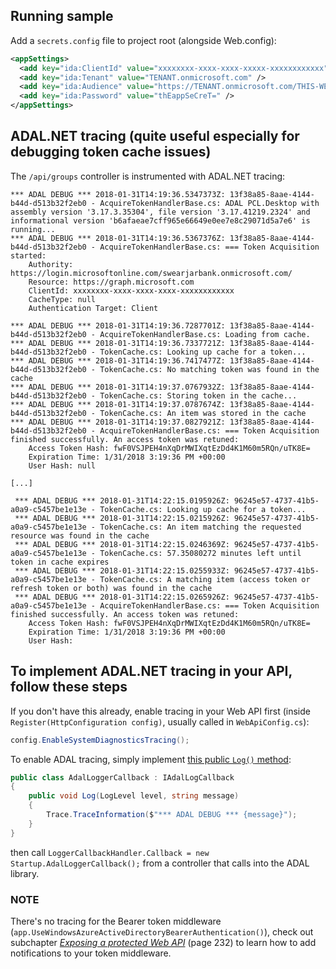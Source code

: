## Running sample

Add a `secrets.config` file to project root (alongside Web.config):

```xml
<appSettings>
  <add key="ida:ClientId" value="xxxxxxxx-xxxx-xxxx-xxxxx-xxxxxxxxxxxx" />
  <add key="ida:Tenant" value="TENANT.onmicrosoft.com" />
  <add key="ida:Audience" value="https://TENANT.onmicrosoft.com/THIS-WEBAPI-NAME" />
  <add key="ida:Password" value="thEappSeCreT=" />
</appSettings>
```

## ADAL.NET tracing (quite useful especially for debugging token cache issues)

The `/api/groups` controller is instrumented with ADAL.NET tracing:

```
*** ADAL DEBUG *** 2018-01-31T14:19:36.5347373Z: 13f38a85-8aae-4144-b44d-d513b32f2eb0 - AcquireTokenHandlerBase.cs: ADAL PCL.Desktop with assembly version '3.17.3.35304', file version '3.17.41219.2324' and informational version 'b6afaeae7cff965e66649e0ee7e8c29071d5a7e6' is running...
*** ADAL DEBUG *** 2018-01-31T14:19:36.5367376Z: 13f38a85-8aae-4144-b44d-d513b32f2eb0 - AcquireTokenHandlerBase.cs: === Token Acquisition started:
	Authority: https://login.microsoftonline.com/swearjarbank.onmicrosoft.com/
	Resource: https://graph.microsoft.com
	ClientId: xxxxxxxx-xxxx-xxxx-xxxx-xxxxxxxxxxxx
	CacheType: null
	Authentication Target: Client
	
*** ADAL DEBUG *** 2018-01-31T14:19:36.7287701Z: 13f38a85-8aae-4144-b44d-d513b32f2eb0 - AcquireTokenHandlerBase.cs: Loading from cache.
*** ADAL DEBUG *** 2018-01-31T14:19:36.7337721Z: 13f38a85-8aae-4144-b44d-d513b32f2eb0 - TokenCache.cs: Looking up cache for a token...
*** ADAL DEBUG *** 2018-01-31T14:19:36.7417477Z: 13f38a85-8aae-4144-b44d-d513b32f2eb0 - TokenCache.cs: No matching token was found in the cache
*** ADAL DEBUG *** 2018-01-31T14:19:37.0767932Z: 13f38a85-8aae-4144-b44d-d513b32f2eb0 - TokenCache.cs: Storing token in the cache...
*** ADAL DEBUG *** 2018-01-31T14:19:37.0787674Z: 13f38a85-8aae-4144-b44d-d513b32f2eb0 - TokenCache.cs: An item was stored in the cache
*** ADAL DEBUG *** 2018-01-31T14:19:37.0827921Z: 13f38a85-8aae-4144-b44d-d513b32f2eb0 - AcquireTokenHandlerBase.cs: === Token Acquisition finished successfully. An access token was retuned:
	Access Token Hash: fwF0VSJPEH4nXqDrMWIXqtEzDd4K1M60m5RQn/uTK8E=
	Expiration Time: 1/31/2018 3:19:36 PM +00:00
	User Hash: null

[...]

 *** ADAL DEBUG *** 2018-01-31T14:22:15.0195926Z: 96245e57-4737-41b5-a0a9-c5457be1e13e - TokenCache.cs: Looking up cache for a token...
 *** ADAL DEBUG *** 2018-01-31T14:22:15.0215926Z: 96245e57-4737-41b5-a0a9-c5457be1e13e - TokenCache.cs: An item matching the requested resource was found in the cache
 *** ADAL DEBUG *** 2018-01-31T14:22:15.0246369Z: 96245e57-4737-41b5-a0a9-c5457be1e13e - TokenCache.cs: 57.35080272 minutes left until token in cache expires
 *** ADAL DEBUG *** 2018-01-31T14:22:15.0255933Z: 96245e57-4737-41b5-a0a9-c5457be1e13e - TokenCache.cs: A matching item (access token or refresh token or both) was found in the cache
 *** ADAL DEBUG *** 2018-01-31T14:22:15.0265926Z: 96245e57-4737-41b5-a0a9-c5457be1e13e - AcquireTokenHandlerBase.cs: === Token Acquisition finished successfully. An access token was retuned:
	Access Token Hash: fwF0VSJPEH4nXqDrMWIXqtEzDd4K1M60m5RQn/uTK8E=
	Expiration Time: 1/31/2018 3:19:36 PM +00:00
	User Hash: 

```

## To implement ADAL.NET tracing in your API, follow these steps

If you don't have this already, enable tracing in your Web API first (inside `Register(HttpConfiguration config)`, usually called in `WebApiConfig.cs`):

```csharp
config.EnableSystemDiagnosticsTracing();
```

To enable ADAL tracing, simply implement [this public `Log()` method](https://github.com/AzureAD/azure-activedirectory-library-for-dotnet/blob/dev/adal/src/Microsoft.IdentityModel.Clients.ActiveDirectory/IAdalLogCallback.cs#L77-L82):

```csharp
public class AdalLoggerCallback : IAdalLogCallback
{
    public void Log(LogLevel level, string message)
    {
        Trace.TraceInformation($"*** ADAL DEBUG *** {message}");
    }
}
```

then call `LoggerCallbackHandler.Callback = new Startup.AdalLoggerCallback();` from a controller that calls into the ADAL library.


### NOTE

There's no tracing for the Bearer token middleware (`app.UseWindowsAzureActiveDirectoryBearerAuthentication()`), check out subchapter _[Exposing a protected Web API](https://www.microsoftpressstore.com/store/modern-authentication-with-azure-active-directory-for-9780735696945)_ (page 232) to learn how to add notifications to your token middleware.